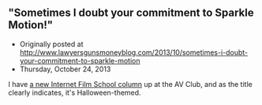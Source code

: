 ## "Sometimes I doubt your commitment to Sparkle Motion!"

 * Originally posted at http://www.lawyersgunsmoneyblog.com/2013/10/sometimes-i-doubt-your-commitment-to-sparkle-motion
 * Thursday, October 24, 2013

I have [a new Internet Film School column](http://www.avclub.com/articles/its-not-just-the-direction-that-makes-donnie-darko,104624/) up at the AV Club, and as the title clearly indicates, it's Halloween-themed. 